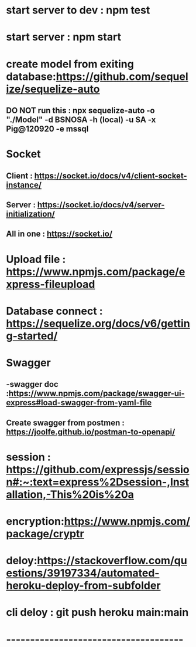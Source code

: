 # start server to dev : npm test
# start server : npm start
# create model from exiting database:https://github.com/sequelize/sequelize-auto
## DO NOT run this : npx sequelize-auto -o "./Model" -d BSNOSA -h (local) -u SA  -x Pig@120920 -e mssql
# Socket 
## Client : https://socket.io/docs/v4/client-socket-instance/
## Server : https://socket.io/docs/v4/server-initialization/
## All in one : https://socket.io/
# Upload file : https://www.npmjs.com/package/express-fileupload
# Database connect : https://sequelize.org/docs/v6/getting-started/
# Swagger
## -swagger doc :https://www.npmjs.com/package/swagger-ui-express#load-swagger-from-yaml-file
## Create swagger from postmen : https://joolfe.github.io/postman-to-openapi/
# session : https://github.com/expressjs/session#:~:text=express%2Dsession-,Installation,-This%20is%20a
# encryption:https://www.npmjs.com/package/cryptr
# deloy:https://stackoverflow.com/questions/39197334/automated-heroku-deploy-from-subfolder
# cli deloy : git push heroku main:main
# -------------------------------------
